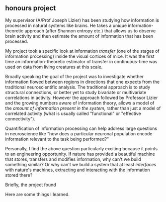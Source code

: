 ## honours project

My supervisor (A/Prof Joseph Lizier) has been studying how information is processed in natural systems like brains. He takes a unique information-theoretic approach (after Shannon entropy etc.) that allows us to observe brain activity and then estimate the amount of information that has been processed.

My project took a specific look at information *transfer* (one of the stages of information processing) inside the visual cortices of mice. It was the first time an information-theoretic estimator of transfer in continuous-time was used on data from living creatures at this scale.

Broadly speaking the goal of the project was to investigate whether information flowed between regions in directions that one expects from the traditional neuroscientific analysis. The traditional approach is to study structural connections, or better yet to study bivariate or multivariate correlations in activity. However the approach followed by Professor Lizier and the growing numbers aware of information theory, allows a model of the *amount of information present in the system*, rather than just a model of correlated activity (what is usually called "functional" or "effective connectivity").

Quantification of information processing can help address large questions in neuroscience like "how does a particular neuronal population encode information relevant to the task being performed?"

Personally, I find the above question particularly exciting because it points to an engineering opportunity. If nature has provided a beautiful machine that stores, transfers and modifies information, why can't we build something similar? Or why can't we build a system that at least *interfaces* with nature's machines, extracting and interacting with the information stored there?

Briefly, the project found

Here are some things I learned.

